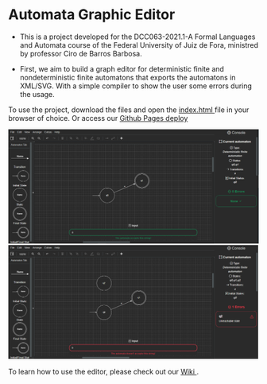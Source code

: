 # Automata Graphic Editor
- This is a project developed for the DCC063-2021.1-A Formal Languages ​​and Automata course of the Federal University of Juiz de Fora, ministred by professor Ciro de Barros Barbosa.

- First, we aim to build a graph editor for deterministic finite and nondeterministic finite automatons that exports the automatons in XML/SVG. With a simple compiler to show the user some errors during the usage.

To use the project, download the files and open the <a href="https://github.com/Piazzi/automata-graphic-editor/blob/main/index.html"> index.html </a> file in your browser of choice. Or access our <a href="https://piazzi.github.io/automata-graphic-editor/"> Github Pages deploy </a>

<img src="images/editor.PNG">
<img src="images/editor2.PNG">

To learn how to use the editor, please check out our <a href="https://github.com/Piazzi/automata-graphic-editor/wiki/Tutorial"> Wiki </a> .
